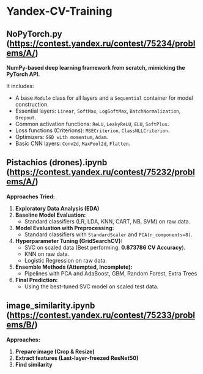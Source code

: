 # Yandex-CV-Training


## NoPyTorch.py (https://contest.yandex.ru/contest/75234/problems/A/)

**NumPy-based deep learning framework from scratch, mimicking the PyTorch API.**

It includes:

*   A base `Module` class for all layers and a `Sequential` container for model construction.
*   Essential layers: `Linear`, `SoftMax`, `LogSoftMax`, `BatchNormalization`, `Dropout`.
*   Common activation functions: `ReLU`, `LeakyReLU`, `ELU`, `SoftPlus`.
*   Loss functions (Criterions): `MSECriterion`, `ClassNLLCriterion`.
*   Optimizers: `SGD with momentum`, `Adam`.
*   Basic CNN layers: `Conv2d`, `MaxPool2d`, `Flatten`.


## Pistachios (drones).ipynb (https://contest.yandex.ru/contest/75232/problems/A/)

**Approaches Tried:**

1.  **Exploratory Data Analysis (EDA)**
2.  **Baseline Model Evaluation:**
    *   Standard classifiers (LR, LDA, KNN, CART, NB, SVM) on raw data.
3.  **Model Evaluation with Preprocessing:**
    *   Standard classifiers with `StandardScaler` and `PCA(n_components=8)`.
4.  **Hyperparameter Tuning (GridSearchCV):**
    *   SVC on scaled data (Best performing: **0.873786 CV Accuracy**).
    *   KNN on raw data.
    *   Logistic Regression on raw data.
5.  **Ensemble Methods (Attempted, Incomplete):**
    *   Pipelines with PCA and AdaBoost, GBM, Random Forest, Extra Trees
6.  **Final Prediction:**
    *   Using the best-tuned SVC model on scaled test data.

## image_similarity.ipynb (https://contest.yandex.ru/contest/75233/problems/B/)

**Approaches:**

1. **Prepare image (Crop & Resize)**
2. **Extract features (Last-layer-freezed ResNet50)**
3. **Find similarity**
